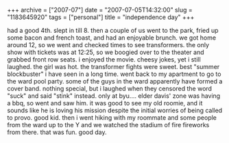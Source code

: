 +++
archive = ["2007-07"]
date = "2007-07-05T14:32:00"
slug = "1183645920"
tags = ["personal"]
title = "independence day"
+++

had a good 4th. slept in till 8. then a couple of us went to the park,
fried up some bacon and french toast, and had an enjoyable brunch. we got
home around 12, so we went and checked times to see transformers. the only
show with tickets was at 12:25, so we boogied over to the theater and
grabbed front row seats. i enjoyed the movie. cheesy jokes, yet i still
laughed. the girl was hot. the transformer fights were sweet. best "summer
blockbuster" i have seen in a long time. went back to my apartment to go
to the ward pool party. some of the guys in the ward apparently have
formed a cover band. nothing special, but i laughed when they censored the
word "suck" and said "stink" instead. only at byu.... elder davis' zone
was having a bbq, so went and saw him. it was good to see my old roomie,
and it sounds like he is loving his mission despite the initial worries of
being called to provo. good kid. then i went hiking with my roommate and
some people from the ward up to the Y and we watched the stadium of fire
fireworks from there. that was fun. good day.

